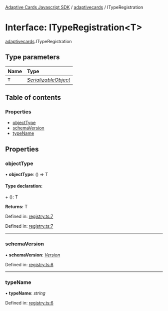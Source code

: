[Adaptive Cards Javascript SDK](../README.md) / [adaptivecards](../modules/adaptivecards.md) / ITypeRegistration

# Interface: ITypeRegistration<T\>

[adaptivecards](../modules/adaptivecards.md).ITypeRegistration

## Type parameters

Name | Type |
:------ | :------ |
`T` | [*SerializableObject*](../classes/serialization.serializableobject.md) |

## Table of contents

### Properties

- [objectType](adaptivecards.ityperegistration.md#objecttype)
- [schemaVersion](adaptivecards.ityperegistration.md#schemaversion)
- [typeName](adaptivecards.ityperegistration.md#typename)

## Properties

### objectType

• **objectType**: () => T

#### Type declaration:

\+ (): T

**Returns:** T

Defined in: [registry.ts:7](https://github.com/microsoft/AdaptiveCards/blob/0938a1f10/source/nodejs/adaptivecards/src/registry.ts#L7)

Defined in: [registry.ts:7](https://github.com/microsoft/AdaptiveCards/blob/0938a1f10/source/nodejs/adaptivecards/src/registry.ts#L7)

___

### schemaVersion

• **schemaVersion**: [*Version*](../classes/serialization.version.md)

Defined in: [registry.ts:8](https://github.com/microsoft/AdaptiveCards/blob/0938a1f10/source/nodejs/adaptivecards/src/registry.ts#L8)

___

### typeName

• **typeName**: *string*

Defined in: [registry.ts:6](https://github.com/microsoft/AdaptiveCards/blob/0938a1f10/source/nodejs/adaptivecards/src/registry.ts#L6)
